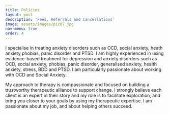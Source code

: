 ```yaml
---
title: Policies
layout: post
description: 'Fees, Referrals and Cancellations'
image: assets/images/pic07.jpg
nav-menu: true
order: 4
---
```


I specialise in treating anxiety disorders such as OCD, social anxiety, heath anxiety phobias, panic disorder and PTSD. I am highly experienced in using evidence-based treatment for depression and anxiety disorders such as OCD, social anxiety, phobias, panic disorder, generalised anxiety, health anxiety, stress, BDD and PTSD. I am particularly passionate about working with OCD and Social Anxiety.

My approach to therapy is compassionate and focused on building a trustworthy therapeutic alliance to support change. I strongly believe each client is an expert in their story and my role is to facilitate exploration, and bring you closer to your goals by using my therapeutic expertise. I am passionate about my job, and about helping others succeed.
